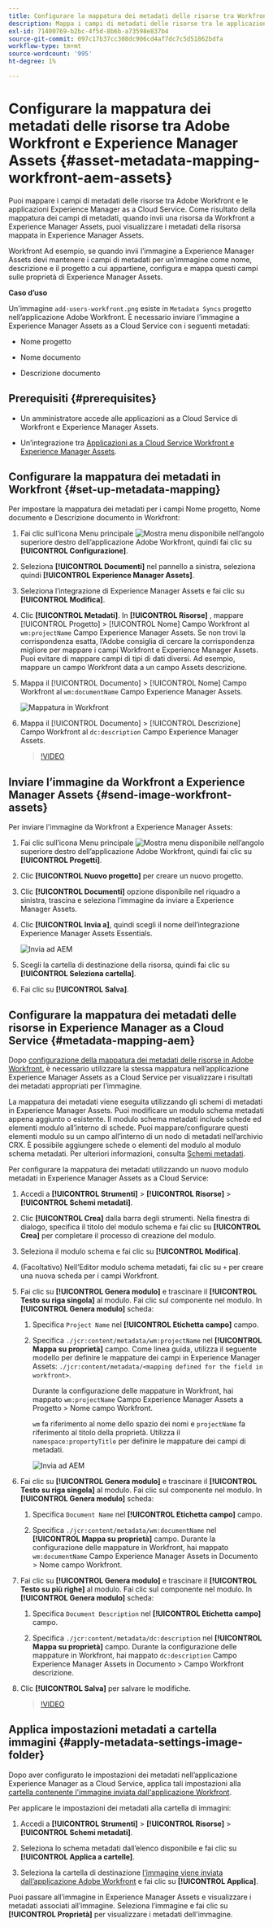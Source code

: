 ```yaml
---
title: Configurare la mappatura dei metadati delle risorse tra Workfront e Experience Manager Assets
description: Mappa i campi di metadati delle risorse tra le applicazioni Adobe Workfront e Experience Manager as a Cloud Service. Come risultato della mappatura dei campi di metadati, quando invii una risorsa da Workfront a Experience Manager Assets, puoi visualizzare i metadati della risorsa mappata in Experience Manager Assets.
exl-id: 71400769-b2bc-4f5d-8b6b-a73598e837b4
source-git-commit: 097c17b37cc308dc906cd4af7dc7c5d51862bdfa
workflow-type: tm+mt
source-wordcount: '995'
ht-degree: 1%

---
```


# Configurare la mappatura dei metadati delle risorse tra Adobe Workfront e Experience Manager Assets {#asset-metadata-mapping-workfront-aem-assets}

Puoi mappare i campi di metadati delle risorse tra Adobe Workfront e le applicazioni Experience Manager as a Cloud Service. Come risultato della mappatura dei campi di metadati, quando invii una risorsa da Workfront a Experience Manager Assets, puoi visualizzare i metadati della risorsa mappata in Experience Manager Assets.

Workfront Ad esempio, se quando invii l’immagine a Experience Manager Assets devi mantenere i campi di metadati per un’immagine come nome, descrizione e il progetto a cui appartiene, configura e mappa questi campi sulle proprietà di Experience Manager Assets.

**Caso d’uso**

Un&#39;immagine `add-users-workfront.png` esiste in `Metadata Syncs` progetto nell’applicazione Adobe Workfront. È necessario inviare l’immagine a Experience Manager Assets as a Cloud Service con i seguenti metadati:

* Nome progetto

* Nome documento

* Descrizione documento

## Prerequisiti {#prerequisites}

* Un amministratore accede alle applicazioni as a Cloud Service di Workfront e Experience Manager Assets.

* Un’integrazione tra [Applicazioni as a Cloud Service Workfront e Experience Manager Assets](https://one.workfront.com/s/document-item?bundleId=the-new-workfront-experience&amp;topicId=Content%2FDocuments%2FAdobe_Workfront_for_Experience_Manager_Assets_Essentials%2Fsetup-asset-essentials.htm&amp;_LANG=enus).

## Configurare la mappatura dei metadati in Workfront {#set-up-metadata-mapping}

Per impostare la mappatura dei metadati per i campi Nome progetto, Nome documento e Descrizione documento in Workfront:

1. Fai clic sull’icona Menu principale ![Mostra menu](assets/show-menu.svg) disponibile nell’angolo superiore destro dell’applicazione Adobe Workfront, quindi fai clic su **[!UICONTROL Configurazione]**.

1. Seleziona **[!UICONTROL Documenti]** nel pannello a sinistra, seleziona quindi **[!UICONTROL Experience Manager Assets]**.

1. Seleziona l’integrazione di Experience Manager Assets e fai clic su **[!UICONTROL Modifica]**.

1. Clic **[!UICONTROL Metadati]**. In **[!UICONTROL Risorse]** , mappare [!UICONTROL Progetto] > [!UICONTROL Nome] Campo Workfront al `wm:projectName` Campo Experience Manager Assets. Se non trovi la corrispondenza esatta, l’Adobe consiglia di cercare la corrispondenza migliore per mappare i campi Workfront e Experience Manager Assets. Puoi evitare di mappare campi di tipi di dati diversi. Ad esempio, mappare un campo Workfront data a un campo Assets descrizione.
1. Mappa il [!UICONTROL Documento] > [!UICONTROL Nome] Campo Workfront al `wm:documentName` Campo Experience Manager Assets.

   ![Mappatura in Workfront](assets/workfront-metadata-mapping.png)

1. Mappa il [!UICONTROL Documento] > [!UICONTROL Descrizione] Campo Workfront al `dc:description` Campo Experience Manager Assets.

   >[!VIDEO](https://video.tv.adobe.com/v/344255)

## Inviare l’immagine da Workfront a Experience Manager Assets {#send-image-workfront-assets}

Per inviare l&#39;immagine da Workfront a Experience Manager Assets:

1. Fai clic sull’icona Menu principale ![Mostra menu](assets/show-menu.svg) disponibile nell’angolo superiore destro dell’applicazione Adobe Workfront, quindi fai clic su **[!UICONTROL Progetti]**.

1. Clic **[!UICONTROL Nuovo progetto]** per creare un nuovo progetto.

1. Clic **[!UICONTROL Documenti]** opzione disponibile nel riquadro a sinistra, trascina e seleziona l’immagine da inviare a Experience Manager Assets.

1. Clic **[!UICONTROL Invia a]**, quindi scegli il nome dell’integrazione Experience Manager Assets Essentials.

   ![Invia ad AEM](assets/send-to-aem.png)

1. Scegli la cartella di destinazione della risorsa, quindi fai clic su **[!UICONTROL Seleziona cartella]**.

1. Fai clic su **[!UICONTROL Salva]**.

## Configurare la mappatura dei metadati delle risorse in Experience Manager as a Cloud Service {#metadata-mapping-aem}

Dopo [configurazione della mappatura dei metadati delle risorse in Adobe Workfront](#set-up-metadata-mapping), è necessario utilizzare la stessa mappatura nell’applicazione Experience Manager Assets as a Cloud Service per visualizzare i risultati dei metadati appropriati per l’immagine.

La mappatura dei metadati viene eseguita utilizzando gli schemi di metadati in Experience Manager Assets. Puoi modificare un modulo schema metadati appena aggiunto o esistente. Il modulo schema metadati include schede ed elementi modulo all’interno di schede. Puoi mappare/configurare questi elementi modulo su un campo all’interno di un nodo di metadati nell’archivio CRX. È possibile aggiungere schede o elementi del modulo al modulo schema metadati. Per ulteriori informazioni, consulta [Schemi metadati](metadata-schemas.md).

Per configurare la mappatura dei metadati utilizzando un nuovo modulo metadati in Experience Manager Assets as a Cloud Service:

1. Accedi a **[!UICONTROL Strumenti]** > **[!UICONTROL Risorse]** > **[!UICONTROL Schemi metadati]**.

1. Clic **[!UICONTROL Crea]** dalla barra degli strumenti. Nella finestra di dialogo, specifica il titolo del modulo schema e fai clic su **[!UICONTROL Crea]** per completare il processo di creazione del modulo.

1. Seleziona il modulo schema e fai clic su **[!UICONTROL Modifica]**.

1. (Facoltativo) Nell’Editor modulo schema metadati, fai clic su `+` per creare una nuova scheda per i campi Workfront.

1. Fai clic su **[!UICONTROL Genera modulo]** e trascinare il **[!UICONTROL Testo su riga singola]** al modulo. Fai clic sul componente nel modulo. In **[!UICONTROL Genera modulo]** scheda:

   1. Specifica `Project Name` nel **[!UICONTROL Etichetta campo]** campo.

   1. Specifica `./jcr:content/metadata/wm:projectName` nel **[!UICONTROL Mappa su proprietà]** campo. Come linea guida, utilizza il seguente modello per definire le mappature dei campi in Experience Manager Assets:
      `./jcr:content/metadata/<mapping defined for the field in workfront>`.

      Durante la configurazione delle mappature in Workfront, hai mappato `wm:projectName` Campo Experience Manager Assets a Progetto > Nome campo Workfront.

      `wm` fa riferimento al nome dello spazio dei nomi e `projectName` fa riferimento al titolo della proprietà. Utilizza il `namespace:propertyTitle` per definire le mappature dei campi di metadati.

      ![Invia ad AEM](assets/metadata-schema-mapping.png)

1. Fai clic su **[!UICONTROL Genera modulo]** e trascinare il **[!UICONTROL Testo su riga singola]** al modulo. Fai clic sul componente nel modulo. In **[!UICONTROL Genera modulo]** scheda:

   1. Specifica `Document Name` nel **[!UICONTROL Etichetta campo]** campo.

   1. Specifica `./jcr:content/metadata/wm:documentName` nel **[!UICONTROL Mappa su proprietà]** campo.
Durante la configurazione delle mappature in Workfront, hai mappato `wm:documentName` Campo Experience Manager Assets in Documento > Nome campo Workfront.

1. Fai clic su **[!UICONTROL Genera modulo]** e trascinare il **[!UICONTROL Testo su più righe]** al modulo. Fai clic sul componente nel modulo. In **[!UICONTROL Genera modulo]** scheda:

   1. Specifica `Document Description` nel **[!UICONTROL Etichetta campo]** campo.

   1. Specifica `./jcr:content/metadata/dc:description` nel **[!UICONTROL Mappa su proprietà]** campo.
Durante la configurazione delle mappature in Workfront, hai mappato `dc:description` Campo Experience Manager Assets in Documento > Campo Workfront descrizione.

1. Clic **[!UICONTROL Salva]** per salvare le modifiche.

   >[!VIDEO](https://video.tv.adobe.com/v/344314)

## Applica impostazioni metadati a cartella immagini {#apply-metadata-settings-image-folder}

Dopo aver configurato le impostazioni dei metadati nell’applicazione Experience Manager as a Cloud Service, applica tali impostazioni alla [cartella contenente l&#39;immagine inviata dall&#39;applicazione Workfront](#send-image-workfront-assets).

Per applicare le impostazioni dei metadati alla cartella di immagini:

1. Accedi a **[!UICONTROL Strumenti]** > **[!UICONTROL Risorse]** > **[!UICONTROL Schemi metadati]**.

1. Seleziona lo schema metadati dall’elenco disponibile e fai clic su **[!UICONTROL Applica a cartelle]**.

1. Seleziona la cartella di destinazione [l’immagine viene inviata dall’applicazione Adobe Workfront](#send-image-workfront-assets) e fai clic su **[!UICONTROL Applica]**.

Puoi passare all’immagine in Experience Manager Assets e visualizzare i metadati associati all’immagine. Seleziona l’immagine e fai clic su **[!UICONTROL Proprietà]** per visualizzare i metadati dell&#39;immagine.
